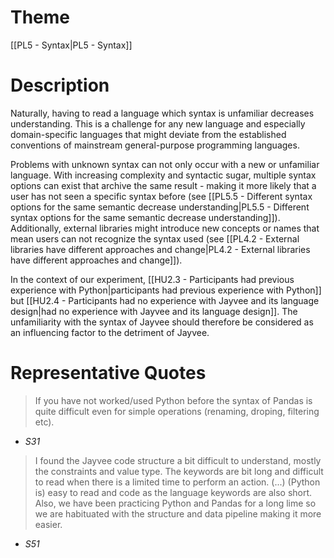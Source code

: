 # Theme

[[PL5 - Syntax|PL5 - Syntax]]
# Description

Naturally, having to read a language which syntax is unfamiliar decreases understanding. This is a challenge for any new language and especially domain-specific languages that might deviate from the established conventions of mainstream general-purpose programming languages.

Problems with unknown syntax can not only occur with a new or unfamiliar language. With increasing complexity and syntactic sugar, multiple syntax options can exist that archive the same result - making it more likely that a user has not seen a specific syntax before (see [[PL5.5 - Different syntax options for the same semantic decrease understanding|PL5.5 - Different syntax options for the same semantic decrease understanding]]). Additionally, external libraries might introduce new concepts or names that mean users can not recognize the syntax used (see [[PL4.2 - External libraries have different approaches and change|PL4.2 - External libraries have different approaches and change]]).

In the context of our experiment, [[HU2.3 - Participants had previous experience with Python|participants had previous experience with Python]] but [[HU2.4 - Participants had no experience with Jayvee and its language design|had no experience with Jayvee and its language design]]. The unfamiliarity with the syntax of Jayvee should therefore be considered as an influencing factor to the detriment of Jayvee.
# Representative Quotes

> If you have not worked/used Python before the syntax of Pandas is quite difficult even for simple operations (renaming, droping, filtering etc).
- *S31*

> I found the Jayvee code structure a bit difficult to understand, mostly the constraints and value type. The keywords are bit long and difficult to read when there is a limited time to perform an action. (...) (Python is) easy to read and code as the language keywords are also short. Also, we have been practicing Python and Pandas for a long lime so we are habituated with the structure and data pipeline making it more easier.
- *S51*
